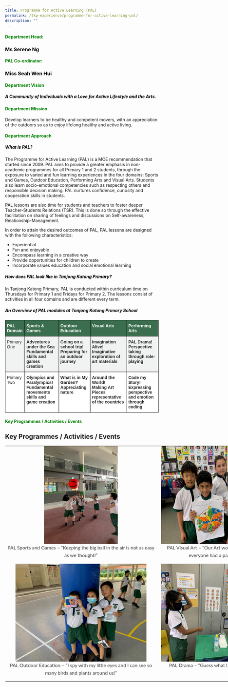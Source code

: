 ```yaml
---
title: Programme for Active Learning (PAL)
permalink: /tkp-experience/programme-for-active-learning-pal/
description: ""
---
```

<h4 style="color:green">Department Head:</h4>

<h3 style="color:black">Ms Serene Ng</h3>

<h4 style="color:green">PAL Co-ordinator:</h4>

<h3 style="color:black">Miss Seah Wen Hui</h3>

<h4 style="color:green">Department Vision</h4>

<h5 style="color:black">A Community of Individuals with a Love for Active Lifestyle and the Arts.</h5>

<h4 style="color:green">Department Mission</h4>

Develop learners to be healthy and competent movers, with an appreciation of the outdoors so as to enjoy lifelong healthy and active living.

<h4 style="color:green">Department Approach</h4>

<h5 style="color:black">What is PAL?</h5>

The Programme for Active Learning (PAL) is a MOE recommendation that started since 2009. PAL aims to provide a greater emphasis in non-academic programmes for all Primary 1 and 2 students, through the exposure to varied and fun learning experiences in the four domains: Sports and Games, Outdoor Education, Performing Arts and Visual Arts. Students also learn socio-emotional competencies such as respecting others and responsible decision making. PAL nurtures confidence, curiosity and cooperation skills in students.

  

PAL lessons are also time for students and teachers to foster deeper Teacher-Students Relations (TSR). This is done so through the effective facilitation on sharing of feelings and discussions on Self-awareness, Relationship-Management.

  

In order to attain the desired outcomes of PAL, PAL lessons are designed with the following characteristics:

*   Experiential
*   Fun and enjoyable
*   Encompass learning in a creative way
*   Provide opportunities for children to create
*   Incorporate values education and social emotional learning

<h5 style="color:black">How does PAL look like in Tanjong Katong Primary?</h5>

In Tanjong Katong Primary, PAL is conducted within curriculum time on Thursdays for Primary 1 and Fridays for Primary 2. The lessons consist of activities in all four domains and are different every term.

<h5 style="color:black">An Overview of PAL modules at Tanjong Katong Primary School</h5>

<style type="text/css">
.tg  {border-collapse:collapse;border-spacing:0;}
.tg td{border-color:black;border-style:solid;border-width:1px;font-family:Arial, sans-serif;font-size:14px;
  overflow:hidden;padding:10px 5px;word-break:normal;}
.tg th{border-color:black;border-style:solid;border-width:1px;font-family:Arial, sans-serif;font-size:14px;
  font-weight:normal;overflow:hidden;padding:10px 5px;word-break:normal;}
.tg .tg-0td6{background-color:#F1F2F2;color:#282828;font-weight:bold;text-align:left;vertical-align:top}
.tg .tg-7zkw{background-color:#FFF;color:#282828;text-align:left;vertical-align:top}
.tg .tg-l7qz{background-color:#F1F2F2;color:#282828;text-align:left;vertical-align:top}
.tg .tg-36kn{background-color:#3A6E4E;color:#FFF;font-weight:bold;text-align:left;vertical-align:top}
.tg .tg-hr73{background-color:#FFF;color:#282828;font-weight:bold;text-align:left;vertical-align:top}
</style>
<table class="tg">
<thead>
  <tr>
    <th class="tg-36kn"><span style="font-weight:bold;color:#FFF;background-color:#3A6E4E">PAL Domain</span></th>
    <th class="tg-36kn"><span style="font-weight:bold;color:#FFF;background-color:#3A6E4E">Sports &amp; Games</span></th>
    <th class="tg-36kn"><span style="font-weight:bold;color:#FFF;background-color:#3A6E4E">Outdoor Education</span></th>
    <th class="tg-36kn"><span style="font-weight:bold;color:#FFF;background-color:#3A6E4E">Visual Arts</span></th>
    <th class="tg-36kn"><span style="font-weight:bold;color:#FFF;background-color:#3A6E4E">Performing Arts</span></th>
  </tr>
</thead>
<tbody>
  <tr>
    <td class="tg-l7qz"><span style="color:#282828;background-color:#F1F2F2">Primary One</span></td>
    <td class="tg-0td6">Adventures under the Sea<br><span style="color:#282828;background-color:#F1F2F2">Fundamental skills and games creation</span></td>
    <td class="tg-0td6">Going on a school trip!<br><span style="color:#282828;background-color:#F1F2F2">Preparing for an outdoor journey</span></td>
    <td class="tg-0td6">Imagination Alive!<br><span style="color:#282828;background-color:#F1F2F2">Imaginative exploration of art materials</span></td>
    <td class="tg-0td6">PAL Drama!<br><span style="color:#282828;background-color:#F1F2F2">Perspective taking through role-playing</span></td>
  </tr>
  <tr>
    <td class="tg-7zkw"><span style="color:#282828;background-color:#FFF">Primary Two</span></td>
    <td class="tg-hr73">Olympics and Paralympics!<br><span style="color:#282828;background-color:#FFF">Fundamental movements skills and game creation</span></td>
    <td class="tg-hr73">What is in My Garden?<br><span style="color:#282828;background-color:#FFF">Appreciating nature</span></td>
    <td class="tg-hr73">Around the World!<br><span style="color:#282828;background-color:#FFF">Making Art Pieces representative of the countries</span></td>
    <td class="tg-hr73">Code my Story!<br><span style="color:#282828;background-color:#FFF">Expressing perspective and emotion through coding</span></td>
  </tr>
</tbody>
</table>

<h4 style="color:green">Key Programmes / Activities / Events</h4>

Key Programmes / Activities / Events
------------------------------------

<table style="margin: auto; outline: 0px; padding: 0px; border-collapse: collapse; clear: both; border: 1px solid transparent; table-layout: fixed; width: 890px;" class="ive_eobj_center ives_tab_kosong"><tbody style="margin: 0px; outline: 0px; padding: 0px;"><tr style="margin: 0px; outline: 0px; padding: 0px;"><td style="margin: 0px; outline: 0px; padding: 0px 15px 15px 0px; vertical-align: top;"><img style="margin: auto; outline: 0px; padding: 0px; border: none; max-width: 100%; clear: both; display: block; width: 242px; height: 321px;" class="ive_eobj_center" alt="1.jpg" width="100%" src="/images/PAL_1.jpeg"><div style="margin: 0px; outline: 0px; padding: 0px; line-height: 24.96px; color: rgb(65, 64, 66); font-family: Lato, sans-serif; font-size: 16px; font-weight: 400; text-align: center;"><span style="margin: 0px; outline: 0px; padding: 0px; background-color: initial;">PAL Sports and Games – “Keeping the big ball in the air is not as easy as we thought!”</span></div></td><td style="margin: 0px; outline: 0px; padding: 0px 15px 15px 0px; vertical-align: top;"><img style="margin: auto; outline: 0px; padding: 0px; border: none; max-width: 100%; clear: both; display: block; width: 429px; height: 321px;" class="ive_eobj_center" alt="2.jpg" width="100%" src="/images/PAL_2.jpeg"><div style="margin: 0px; outline: 0px; padding: 0px; line-height: 24.96px; color: rgb(65, 64, 66); font-family: Lato, sans-serif; font-size: 16px; font-weight: 400; text-align: center;"><span style="margin: 0px; outline: 0px; padding: 0px; background-color: initial;">PAL Visual Art – “Our Art work is nice because everyone had a part in it!”</span></div></td></tr><tr style="margin: 0px; outline: 0px; padding: 0px;"><td style="margin: 0px; outline: 0px; padding: 0px 15px 15px 0px; vertical-align: top;"><img style="margin: auto; outline: 0px; padding: 0px; border: none; max-width: 100%; clear: both; display: block; width: 430px; height: 321px;" class="ive_eobj_center" alt="3.jpg" width="100%" src="/images/PAL_3.jpeg"><div style="margin: 0px; outline: 0px; padding: 0px; line-height: 24.96px; color: rgb(65, 64, 66); font-family: Lato, sans-serif; font-size: 16px; font-weight: 400; text-align: center;"><span style="margin: 0px; outline: 0px; padding: 0px; background-color: initial;">PAL Outdoor Education – “I spy with my little eyes and I can see so many birds and plants around us!”</span></div></td><td style="margin: 0px; outline: 0px; padding: 0px 15px 15px 0px; vertical-align: top;"><img style="margin: auto; outline: 0px; padding: 0px; border: none; max-width: 100%; clear: both; display: block; width: 430px; height: 321px;" class="ive_eobj_center" alt="4.png" width="100%" src="/images/PAL_4.png"><div style="margin: 0px; outline: 0px; padding: 0px; line-height: 24.96px; color: rgb(65, 64, 66); font-family: Lato, sans-serif; font-size: 16px; font-weight: 400; text-align: center;"><span style="margin: 0px; outline: 0px; padding: 0px; background-color: initial;">PAL Drama – “Guess what I am thinking of?”</span></div></td></tr></tbody></table>